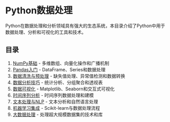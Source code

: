 # Python数据处理

Python在数据处理和分析领域具有强大的生态系统，本目录介绍了Python中用于数据处理、分析和可视化的工具和技术。

## 目录

1. [NumPy基础](./NumPy基础.md) - 多维数组、向量化操作和广播机制
2. [Pandas入门](./Pandas入门.md) - DataFrame、Series和数据处理
3. [数据清洗与预处理](./数据清洗与预处理.md) - 缺失值处理、异常值检测和数据转换
4. [数据分析技巧](./数据分析技巧.md) - 统计分析、分组聚合和透视表
5. [数据可视化](./数据可视化.md) - Matplotlib、Seaborn和交互式可视化
6. [时间序列分析](./时间序列分析.md) - 时间序列数据处理和建模
7. [文本处理与NLP](./文本处理与NLP.md) - 文本分析和自然语言处理
8. [机器学习集成](./机器学习集成.md) - Scikit-learn与数据处理流程
9. [大数据处理](./大数据处理.md) - 处理超大规模数据集的技术和库
